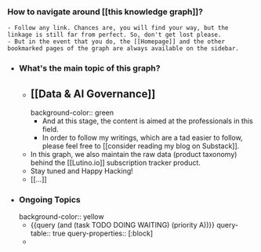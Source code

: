 ### How to navigate around [[this knowledge graph]]?
	- Follow any link. Chances are, you will find your way, but the linkage is still far from perfect. So, don't get lost please.
	- But in the event that you do, the [[Homepage]] and the other bookmarked pages of the graph are always available on the sidebar.
- ### What's the main topic of this graph?
	- ## [[Data & AI Governance]]
	  background-color:: green
		- And at this stage, the content is aimed at the professionals in this field.
		- In order to follow my writings, which are a tad easier to follow, please feel free to [[consider reading my blog on Substack]].
	- In this graph, we also maintain the raw data (product taxonomy) behind the [[Lutino.io]] subscription tracker product.
	- Stay tuned and Happy Hacking!
	- [[...]]
- ### Ongoing Topics
  background-color:: yellow
	- {{query (and (task TODO DOING WAITING) (priority A))}}
	  query-table:: true
	  query-properties:: [:block]
	-